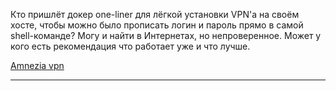 Кто пришлёт докер one-liner для лёгкой установки VPN'а на своём хосте, чтобы можно было прописать логин и пароль прямо в самой shell-команде? Могу и найти в Интернетах, но непроверенное. Может у кого есть рекомендация что работает уже и что лучше.

[Amnezia vpn](https://github.com/amnezia-vpn/shadowsocks-server)

---

